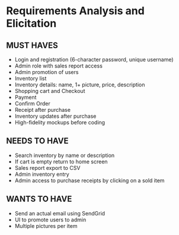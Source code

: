 # Requirements Analysis and Elicitation

## MUST HAVES
- Login and registration (6-character password, unique username)
- Admin role with sales report access
- Admin promotion of users
- Inventory list 
- Inventory details: name, 1+ picture, price, description
- Shopping cart and Checkout
- Payment
- Confirm Order
- Receipt after purchase
- Inventory updates after purchase
- High-fidelity mockups before coding

## NEEDS TO HAVE
- Search inventory by name or description
- If cart is empty return to home screen
- Sales report export to CSV
- Admin inventory entry
- Admin access to purchase receipts by clicking on a sold item

## WANTS TO HAVE
- Send an actual email using SendGrid
- UI to promote users to admin
- Multiple pictures per item


